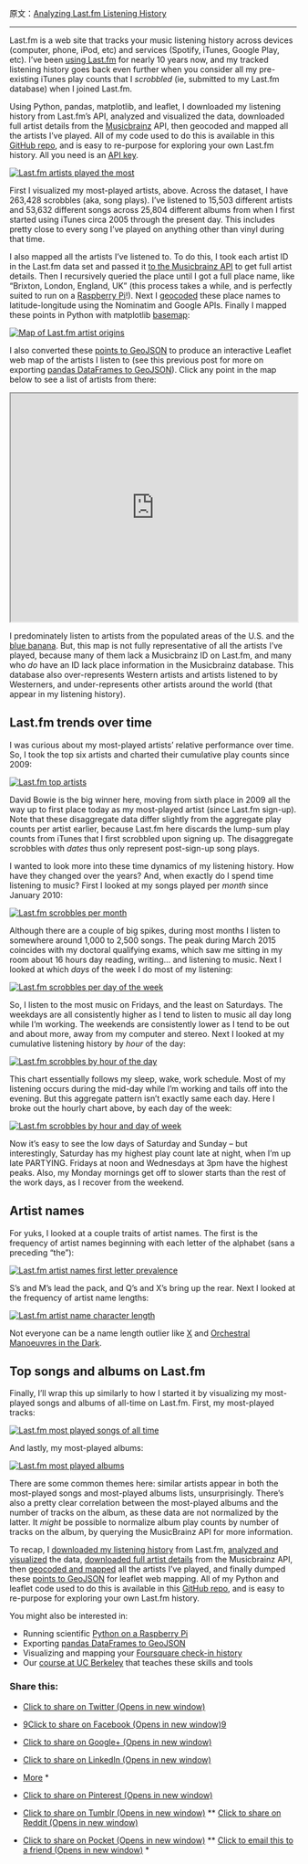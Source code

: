 原文：[Analyzing Last.fm Listening History](http://geoffboeing.com/2016/05/analyzing-lastfm-history/)

---


Last.fm is a web site that tracks your music listening history across devices (computer, phone, iPod, etc) and services (Spotify, iTunes, Google Play, etc). I’ve been [using Last.fm](http://www.last.fm/user/gboeing) for nearly 10 years now, and my tracked listening history goes back even further when you consider all my pre-existing iTunes play counts that I _scrobbled_ (ie, submitted to my Last.fm database) when I joined Last.fm.

Using Python, pandas, matplotlib, and leaflet, I downloaded my listening history from Last.fm’s API, analyzed and visualized the data, downloaded full artist details from the [Musicbrainz](https://musicbrainz.org/) API, then geocoded and mapped all the artists I’ve played. All of my code used to do this is available in this [GitHub repo](https://github.com/gboeing/data-visualization/tree/master/lastfm-listening-history), and is easy to re-purpose for exploring your own Last.fm history. All you need is an [API key](http://www.last.fm/api).

[![Last.fm artists played the most](http://i2.wp.com/geoffboeing.com/wp-content/uploads/2016/05/lastfm-artists-played-most.png?resize=570%2C439)](http://i2.wp.com/geoffboeing.com/wp-content/uploads/2016/05/lastfm-artists-played-most.png)

First I visualized my most-played artists, above. Across the dataset, I have 263,428 scrobbles (aka, song plays). I’ve listened to 15,503 different artists and 53,632 different songs across 25,804 different albums from when I first started using iTunes circa 2005 through the present day. This includes pretty close to every song I’ve played on anything other than vinyl during that time.<span id="more-1799"></span>

I also mapped all the artists I’ve listened to. To do this, I took each artist ID in the Last.fm data set and passed it [to the Musicbrainz API](https://github.com/gboeing/data-visualization/blob/master/lastfm-listening-history/musicbrainz_downloader.ipynb) to get full artist details. Then I recursively queried the place until I got a full place name, like “Brixton, London, England, UK” (this process takes a while, and is perfectly suited to run on a [Raspberry Pi](http://geoffboeing.com/2016/03/scientific-python-raspberry-pi/)!). Next I [geocoded](https://github.com/gboeing/data-visualization/blob/master/lastfm-listening-history/musicbrainz_geocoder.ipynb) these place names to latitude-longitude using the Nominatim and Google APIs. Finally I mapped these points in Python with matplotlib [basemap](http://matplotlib.org/basemap/):

[![Map of Last.fm artist origins](http://i2.wp.com/geoffboeing.com/wp-content/uploads/2016/05/lastfm_artists_origins_map.png?resize=660%2C404)](http://i2.wp.com/geoffboeing.com/wp-content/uploads/2016/05/lastfm_artists_origins_map.png)

I also converted these [points to GeoJSON](https://github.com/gboeing/data-visualization/blob/master/lastfm-listening-history/musicbrainz_lastfm_leaflet.ipynb) to produce an interactive Leaflet web map of the artists I listen to (see this previous post for more on exporting [pandas DataFrames to GeoJSON](http://geoffboeing.com/2015/10/exporting-python-data-geojson/)). Click any point in the map below to see a list of artists from there:

<iframe src="http://geoffboeing.com/share/projects/leaflet-lastfm-artists/lastfm-artists-map.html" width="100%" height="400" scrolling="no"></iframe>

I predominately listen to artists from the populated areas of the U.S. and the [blue banana](https://en.wikipedia.org/wiki/Blue_Banana). But, this map is not fully representative of all the artists I’ve played, because many of them lack a Musicbrainz ID on Last.fm, and many who _do_ have an ID lack place information in the Musicbrainz database. This database also over-represents Western artists and artists listened to by Westerners, and under-represents other artists around the world (that appear in my listening history).

## Last.fm trends over time

I was curious about my most-played artists’ relative performance over time. So, I took the top six artists and charted their cumulative play counts since 2009:

[![Last.fm top artists](http://i2.wp.com/geoffboeing.com/wp-content/uploads/2016/05/lastfm-scrobbles-top-artists-years.png?resize=660%2C389)](http://i2.wp.com/geoffboeing.com/wp-content/uploads/2016/05/lastfm-scrobbles-top-artists-years.png)

David Bowie is the big winner here, moving from sixth place in 2009 all the way up to first place today as my most-played artist (since Last.fm sign-up). Note that these disaggregate data differ slightly from the aggregate play counts per artist earlier, because Last.fm here discards the lump-sum play counts from iTunes that I first scrobbled upon signing up. The disaggregate scrobbles with _dates_ thus only represent post-sign-up song plays.

I wanted to look more into these time dynamics of my listening history. How have they changed over the years? And, when exactly do I spend time listening to music? First I looked at my songs played per _month_ since January 2010:

[![Last.fm scrobbles per month](http://i1.wp.com/geoffboeing.com/wp-content/uploads/2016/05/lastfm-scrobbles-per-month.png?resize=660%2C315)](http://i1.wp.com/geoffboeing.com/wp-content/uploads/2016/05/lastfm-scrobbles-per-month.png)

Although there are a couple of big spikes, during most months I listen to somewhere around 1,000 to 2,500 songs. The peak during March 2015 coincides with my doctoral qualifying exams, which saw me sitting in my room about 16 hours day reading, writing… and listening to music. Next I looked at which _days_ of the week I do most of my listening:

[![Last.fm scrobbles per day of the week](http://i1.wp.com/geoffboeing.com/wp-content/uploads/2016/05/lastfm-scrobbles-per-weekday.png?resize=450%2C350)](http://i1.wp.com/geoffboeing.com/wp-content/uploads/2016/05/lastfm-scrobbles-per-weekday.png)

So, I listen to the most music on Fridays, and the least on Saturdays. The weekdays are all consistently higher as I tend to listen to music all day long while I’m working. The weekends are consistently lower as I tend to be out and about more, away from my computer and stereo. Next I looked at my cumulative listening history by _hour_ of the day:

[![Last.fm scrobbles by hour of the day](http://i0.wp.com/geoffboeing.com/wp-content/uploads/2016/05/lastfm-scrobbles-per-hour.png?resize=600%2C324)](http://i0.wp.com/geoffboeing.com/wp-content/uploads/2016/05/lastfm-scrobbles-per-hour.png)

This chart essentially follows my sleep, wake, work schedule. Most of my listening occurs during the mid-day while I’m working and tails off into the evening. But this aggregate pattern isn’t exactly same each day. Here I broke out the hourly chart above, by each day of the week:

[![Last.fm scrobbles by hour and day of week](http://i2.wp.com/geoffboeing.com/wp-content/uploads/2016/05/lastfm-scrobbles-days-hours.png?resize=660%2C354)](http://i2.wp.com/geoffboeing.com/wp-content/uploads/2016/05/lastfm-scrobbles-days-hours.png)

Now it’s easy to see the low days of Saturday and Sunday – but interestingly, Saturday has my highest play count late at night, when I’m up late PARTYING. Fridays at noon and Wednesdays at 3pm have the highest peaks. Also, my Monday mornings get off to slower starts than the rest of the work days, as I recover from the weekend.

## Artist names

For yuks, I looked at a couple traits of artist names. The first is the frequency of artist names beginning with each letter of the alphabet (sans a preceding “the”):

[![Last.fm artist names first letter prevalence](http://i1.wp.com/geoffboeing.com/wp-content/uploads/2016/05/lastfm-artists-first-letter-count.png?resize=500%2C323)](http://i1.wp.com/geoffboeing.com/wp-content/uploads/2016/05/lastfm-artists-first-letter-count.png)

S’s and M’s lead the pack, and Q’s and X’s bring up the rear. Next I looked at the frequency of artist name lengths:

[![Last.fm artist name character length](http://i2.wp.com/geoffboeing.com/wp-content/uploads/2016/05/lastfm-artists-name-length.png?resize=500%2C324)](http://i2.wp.com/geoffboeing.com/wp-content/uploads/2016/05/lastfm-artists-name-length.png)

Not everyone can be a name length outlier like [X](https://en.wikipedia.org/wiki/X_(American_band)) and [Orchestral Manoeuvres in the Dark](https://en.wikipedia.org/wiki/Orchestral_Manoeuvres_in_the_Dark).

## Top songs and albums on Last.fm

Finally, I’ll wrap this up similarly to how I started it by visualizing my most-played songs and albums of all-time on Last.fm. First, my most-played tracks:

[![Last.fm most played songs of all time](http://i1.wp.com/geoffboeing.com/wp-content/uploads/2016/05/lastfm-tracks-played-most-h.png?resize=450%2C534)](http://i1.wp.com/geoffboeing.com/wp-content/uploads/2016/05/lastfm-tracks-played-most-h.png)

And lastly, my most-played albums:

[![Last.fm most played albums](http://i2.wp.com/geoffboeing.com/wp-content/uploads/2016/05/lastfm-albums-played-most-h.png?resize=450%2C718)](http://i2.wp.com/geoffboeing.com/wp-content/uploads/2016/05/lastfm-albums-played-most-h.png)

There are some common themes here: similar artists appear in both the most-played songs and most-played albums lists, unsurprisingly. There’s also a pretty clear correlation between the most-played albums and the number of tracks on the album, as these data are not normalized by the latter. It _might_ be possible to normalize album play counts by number of tracks on the album, by querying the MusicBrainz API for more information.

To recap, I [downloaded my listening history](https://github.com/gboeing/data-visualization/blob/master/lastfm-listening-history/lastfm_downloader.ipynb) from Last.fm, [analyzed and visualized](https://github.com/gboeing/data-visualization/blob/master/lastfm-listening-history/lastfm_analysis.ipynb) the data, [downloaded full artist details](https://github.com/gboeing/data-visualization/blob/master/lastfm-listening-history/musicbrainz_downloader.ipynb) from the Musicbrainz API, then [geocoded and mapped](https://github.com/gboeing/data-visualization/blob/master/lastfm-listening-history/musicbrainz_geocoder.ipynb) all the artists I’ve played, and finally dumped these [points to GeoJSON](https://github.com/gboeing/data-visualization/blob/master/lastfm-listening-history/musicbrainz_lastfm_leaflet.ipynb) for leaflet web mapping. All of my Python and leaflet code used to do this is available in this [GitHub repo](https://github.com/gboeing/data-visualization/tree/master/lastfm-listening-history), and is easy to re-purpose for exploring your own Last.fm history.

You might also be interested in:

*   Running scientific [Python on a Raspberry Pi](http://geoffboeing.com/2016/03/scientific-python-raspberry-pi/)
*   Exporting [pandas DataFrames to GeoJSON](http://geoffboeing.com/2015/10/exporting-python-data-geojson/)
*   Visualizing and mapping your [Foursquare check-in history](http://geoffboeing.com/2016/04/visualize-foursquare-history/)
*   Our [course at UC Berkeley](http://geoffboeing.com/2015/08/urban-informatics-visualization-berkeley/) that teaches these skills and tools
<div class="sharedaddy sd-sharing-enabled"><div class="robots-nocontent sd-block sd-social sd-social-icon sd-sharing">

### Share this:
<div class="sd-content">

*   [<span></span><span class="sharing-screen-reader-text">Click to share on Twitter (Opens in new window)</span>](http://geoffboeing.com/2016/05/analyzing-lastfm-history/?share=twitter&amp;nb=1 "Click to share on Twitter")
*   [<span><span class="share-count">9</span></span><span class="sharing-screen-reader-text">Click to share on Facebook (Opens in new window)<span class="share-count">9</span></span>](http://geoffboeing.com/2016/05/analyzing-lastfm-history/?share=facebook&amp;nb=1 "Click to share on Facebook")
*   [<span></span><span class="sharing-screen-reader-text">Click to share on Google+ (Opens in new window)</span>](http://geoffboeing.com/2016/05/analyzing-lastfm-history/?share=google-plus-1&amp;nb=1 "Click to share on Google+")
*   [<span></span><span class="sharing-screen-reader-text">Click to share on LinkedIn (Opens in new window)</span>](http://geoffboeing.com/2016/05/analyzing-lastfm-history/?share=linkedin&amp;nb=1 "Click to share on LinkedIn")
*   [<span>More</span>](#)
*<div class="sharing-hidden"><div class="inner" style="display: none;">

*   [<span></span><span class="sharing-screen-reader-text">Click to share on Pinterest (Opens in new window)</span>](http://geoffboeing.com/2016/05/analyzing-lastfm-history/?share=pinterest&amp;nb=1 "Click to share on Pinterest")
*   [<span></span><span class="sharing-screen-reader-text">Click to share on Tumblr (Opens in new window)</span>](http://geoffboeing.com/2016/05/analyzing-lastfm-history/?share=tumblr&amp;nb=1 "Click to share on Tumblr")
**   [<span></span><span class="sharing-screen-reader-text">Click to share on Reddit (Opens in new window)</span>](http://geoffboeing.com/2016/05/analyzing-lastfm-history/?share=reddit&amp;nb=1 "Click to share on Reddit")
*   [<span></span><span class="sharing-screen-reader-text">Click to share on Pocket (Opens in new window)</span>](http://geoffboeing.com/2016/05/analyzing-lastfm-history/?share=pocket&amp;nb=1 "Click to share on Pocket")
**   [<span></span><span class="sharing-screen-reader-text">Click to email this to a friend (Opens in new window)</span>](http://geoffboeing.com/2016/05/analyzing-lastfm-history/?share=email&amp;nb=1 "Click to email this to a friend")
*</div></div></div></div></div> </div>